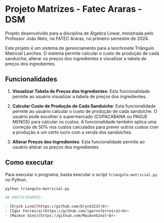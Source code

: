 # Projeto Matrizes - Fatec Araras - DSM

Projeto desenvolvido para a disciplina de Álgebra Linear, ministrada pelo Professor João Neto, na FATEC Araras, no primeiro semestre de 2024.

Este projeto é um sistema de gerenciamento para a lanchonete Triângulo Matricial Lanches. O sistema permite calcular o custo de produção de cada sanduíche, alterar os preços dos ingredientes e visualizar a tabela de preços dos ingredientes.

## Funcionalidades

1. **Visualizar Tabela de Preços dos Ingredientes**: Esta funcionalidade permite ao usuário visualizar a tabela de preços dos ingredientes.

2. **Calcular Custo de Produção de Cada Sanduíche**: Esta funcionalidade permite ao usuário calcular o custo de produção de cada sanduíche. O usuário pode escolher o supermercado (COPACABANA ou PAGUE MENOS) para calcular os custos. A funcionalidade também aplica uma correção de 50% nos custos calculados para prever outros custos com a produção e um certo lucro com a venda dos sanduíches.

3. **Alterar Preços dos Ingredientes**: Esta funcionalidade permite ao usuário alterar os preços dos ingredientes.

## Como executar

Para executar o programa, basta executar o script `triangulo-matricial.py` no Python.

```bash
python triangulo-matricial.py

## PARTICIPANTES:

- [Eryck Lino](https://github.com/Eryck223)<br>
- [Igor Ferreira](https://github.com/igornsferreira)<br>
- [Maikon Gino](https://github.com/MaikonGino)<br>
